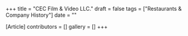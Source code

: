 +++
title = "CEC Film & Video LLC."
draft = false
tags = ["Restaurants & Company History"]
date = ""

[Article]
contributors = []
gallery = []
+++